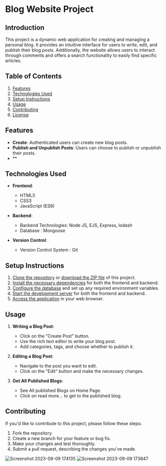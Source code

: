 # Blog Website Project

## Introduction
This project is a dynamic web application for creating and managing a personal blog. It provides an intuitive interface for users to write, edit, and publish their blog posts. Additionally, the website allows users to interact through comments and offers a search functionality to easily find specific articles.

## Table of Contents
1. [Features](#features)
2. [Technologies Used](#technologies-used)
3. [Setup Instructions](#setup-instructions)
4. [Usage](#usage)
5. [Contributing](#contributing)
6. [License](#license)

## Features
- **Create**: Authenticated users can create new blog posts.
- **Publish and Unpublish Posts**: Users can choose to publish or unpublish their posts.
- **

## Technologies Used
- **Frontend**:
  - HTML5
  - CSS3
  - JavaScript (ES6)

- **Backend**:
  - Backend Technologies:  Node JS, EJS, Express, lodash 
  - Database : Mongoose

- **Version Control**:
  - Version Control System : Git

## Setup Instructions
1. [Clone the repository](#) or [download the ZIP file](#) of this project.
2. [Install the necessary dependencies](#) for both the frontend and backend.
3. [Configure the database](#) and set up any required environment variables.
4. [Start the development server](#) for both the frontend and backend.
5. [Access the application](#) in your web browser.

## Usage
1. **Writing a Blog Post**:
   - Click on the "Create Post" button.
   - Use the rich text editor to write your blog post.
   - Add categories, tags, and choose whether to publish it.

2. **Editing a Blog Post**:
   - Navigate to the post you want to edit.
   - Click on the "Edit" button and make the necessary changes.

3. **Get All Published Blogs**:
   - See All published Blogs on Home Page.
   - Click on read more... to get to the published blog.


## Contributing
If you'd like to contribute to this project, please follow these steps:
1. Fork the repository.
2. Create a new branch for your feature or bug fix.
3. Make your changes and test thoroughly.
4. Submit a pull request, describing the changes you've made.
 
![Screenshot 2023-09-09 174135](https://github.com/Suniti-0020/blogProject/assets/119940275/e258da92-a28a-44b9-862a-2fafba4b4210)
![Screenshot 2023-09-09 173847](https://github.com/Suniti-0020/blogProject/assets/119940275/6527746f-7630-4a57-a733-ac9a2a0572d9)
